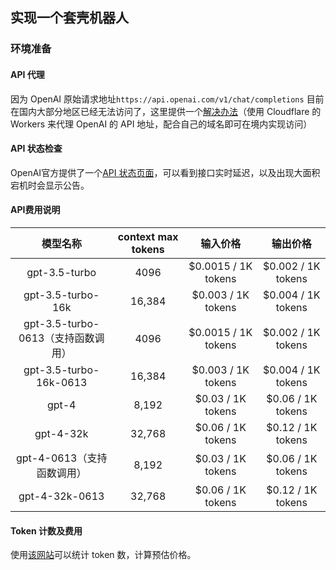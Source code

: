 ## 实现一个套壳机器人
### 环境准备
#### API 代理
因为 OpenAI 原始请求地址`https://api.openai.com/v1/chat/completions` 目前在国内大部分地区已经无法访问了，这里提供一个[解决办法](https://github.com/noobnooc/noobnooc/discussions/9)（使用 Cloudflare 的 Workers 来代理 OpenAI 的 API 地址，配合自己的域名即可在境内实现访问）

#### API 状态检查
OpenAI官方提供了一个[API 状态页面](https://status.openai.com/)，可以看到接口实时延迟，以及出现大面积宕机时会显示公告。

#### API费用说明
|              模型名称              | context max tokens |      输入价格       |      输出价格      |
| :--------------------------------: | :----------------: | :-----------------: | :----------------: |
|           gpt-3.5-turbo            |        4096        | $0.0015 / 1K tokens | $0.002 / 1K tokens |
|         gpt-3.5-turbo-16k          |       16,384       | $0.003 / 1K tokens  | $0.004 / 1K tokens |
| gpt-3.5-turbo-0613（支持函数调用） |        4096        | $0.0015 / 1K tokens | $0.002 / 1K tokens |
|       gpt-3.5-turbo-16k-0613       |       16,384       | $0.003 / 1K tokens  | $0.004 / 1K tokens |
|               gpt-4                |       8,192        |  $0.03 / 1K tokens  | $0.06 / 1K tokens  |
|             gpt-4-32k              |       32,768       |  $0.06 / 1K tokens  | $0.12 / 1K tokens  |
|     gpt-4-0613（支持函数调用）     |       8,192        |  $0.03 / 1K tokens  | $0.06 / 1K tokens  |
|           gpt-4-32k-0613           |       32,768       |  $0.06 / 1K tokens  | $0.12 / 1K tokens  |

#### Token 计数及费用
使用[该网站](https://tokens.aiayw.com/)可以统计 token 数，计算预估价格。